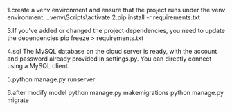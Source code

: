 1.create a venv environment and ensure that the project runs under the venv environment.
.\.venv\Scripts\activate
2.pip install -r requirements.txt  

3.If you've added or changed the project dependencies, 
you need to update the dependencies
pip freeze > requirements.txt

4.sql 
The MySQL database on the cloud server is ready, 
with the account and password already provided in settings.py. 
You can directly connect using a MySQL client.

5.python manage.py runserver 

6.after modify model
python manage.py makemigrations
python manage.py migrate




